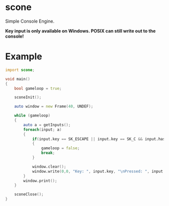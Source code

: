 # scone
Simple Console Engine.

**Key input is only available on Windows. POSIX can still write out to the console!**

# Example
```d
import scone;

void main()
{
    bool gameloop = true;

    sconeInit();

    auto window = new Frame(40, UNDEF);

    while (gameloop)
    {
        auto a = getInputs();
        foreach(input; a)
        {
            if(input.key == SK_ESCAPE || input.key == SK_C && input.hasControlKey(ControlKey.CTRL))
            {
                gameloop = false;
                break;
            }

            window.clear();
            window.write(0,0, "Key: ", input.key, "\nPressed: ", input.pressed);
        }
        window.print();
    }

    sconeClose();
}
```
